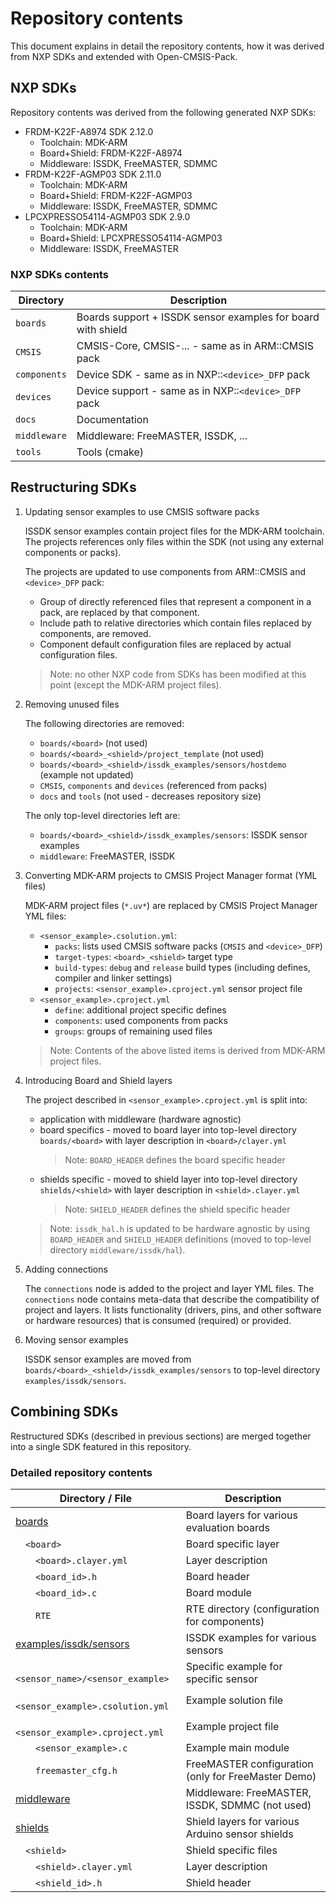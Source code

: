 # Repository contents

This document explains in detail the repository contents, how it was derived from NXP SDKs and extended with Open-CMSIS-Pack.

## NXP SDKs

Repository contents was derived from the following generated NXP SDKs:
 - FRDM-K22F-A8974 SDK 2.12.0
   - Toolchain: MDK-ARM
   - Board+Shield: FRDM-K22F-A8974
   - Middleware: ISSDK, FreeMASTER, SDMMC
 - FRDM-K22F-AGMP03 SDK 2.11.0
   - Toolchain: MDK-ARM
   - Board+Shield: FRDM-K22F-AGMP03
   - Middleware: ISSDK, FreeMASTER, SDMMC
 - LPCXPRESSO54114-AGMP03 SDK 2.9.0
   - Toolchain: MDK-ARM
   - Board+Shield: LPCXPRESSO54114-AGMP03
   - Middleware: ISSDK, FreeMASTER

### NXP SDKs contents

Directory     | Description
--------------|-------------------------------------------------------------
`boards`      | Boards support + ISSDK sensor examples for board with shield
`CMSIS`       | CMSIS-Core, CMSIS-... - same as in ARM::CMSIS pack
`components`  | Device SDK - same as in NXP::`<device>_DFP` pack
`devices`     | Device support - same as in NXP::`<device>_DFP` pack
`docs`        | Documentation
`middleware`  | Middleware: FreeMASTER, ISSDK, ...
`tools`       | Tools (cmake)

## Restructuring SDKs

1. Updating sensor examples to use CMSIS software packs

   ISSDK sensor examples contain project files for the MDK-ARM toolchain. 
   The projects references only files within the SDK (not using any external components or packs).

   The projects are updated to use components from ARM::CMSIS and `<device>_DFP` pack:
    - Group of directly referenced files that represent a component in a pack, are replaced by that component.
    - Include path to relative directories which contain files replaced by components, are removed.
    - Component default configuration files are replaced by actual configuration files.

   >Note: no other NXP code from SDKs has been modified at this point (except the MDK-ARM project files).

2. Removing unused files

   The following directories are removed:
    - `boards/<board>` (not used)
    - `boards/<board>_<shield>/project_template` (not used)
    - `boards/<board>_<shield>/issdk_examples/sensors/hostdemo` (example not updated)
    - `CMSIS`, `components` and `devices` (referenced from packs)
    - `docs` and `tools` (not used - decreases repository size)

   The only top-level directories left are:
    - `boards/<board>_<shield>/issdk_examples/sensors`: ISSDK sensor examples
    - `middleware`: FreeMASTER, ISSDK

3. Converting MDK-ARM projects to CMSIS Project Manager format (YML files)

   MDK-ARM project files (`*.uv*`) are replaced by CMSIS Project Manager YML files:
    - `<sensor_example>.csolution.yml`:
      - `packs`: lists used CMSIS software packs (`CMSIS` and `<device>_DFP`)
      - `target-types`: `<board>_<shield>` target type
      - `build-types`: `debug` and `release` build types (including defines, compiler and linker settings)
      - `projects`: `<sensor_example>.cproject.yml` sensor project file
    - `<sensor_example>.cproject.yml`
      - `define`: additional project specific defines
      - `components`: used components from packs
      - `groups`: groups of remaining used files
   >Note: Contents of the above listed items is derived from MDK-ARM project files.

4. Introducing Board and Shield layers

   The project described in `<sensor_example>.cproject.yml` is split into:
    - application with middleware (hardware agnostic)
    - board specifics - moved to board layer into top-level directory `boards/<board>` with layer description in `<board>/clayer.yml`
      >Note: `BOARD_HEADER` defines the board specific header
    - shields specific - moved to shield layer into top-level directory `shields/<shield>` with layer description in `<shield>.clayer.yml`
      >Note: `SHIELD_HEADER` defines the shield specific header

   >Note: `issdk_hal.h` is updated to be hardware agnostic by using `BOARD_HEADER` and `SHIELD_HEADER` definitions 
   (moved to top-level directory `middleware/issdk/hal`).

5. Adding connections

   The `connections` node is added to the project and layer YML files. 
   The `connections` node contains meta-data that describe the compatibility of project and layers. 
   It lists functionality (drivers, pins, and other software or hardware resources) that is consumed (required) or provided.

6. Moving sensor examples 

   ISSDK sensor examples are moved from `boards/<board>_<shield>/issdk_examples/sensors` to top-level directory `examples/issdk/sensors`.

## Combining SDKs

Restructured SDKs (described in previous sections) are merged together into a single SDK featured in this repository.

### Detailed repository contents
Directory / File                                    | Description
----------------------------------------------------|----------------------------------------------------
[boards](./boards)                                  | Board layers for various evaluation boards
&emsp;`<board>`                                     | Board specific layer
&emsp;&emsp;`<board>.clayer.yml`                    | Layer description
&emsp;&emsp;`<board_id>.h`                          | Board header
&emsp;&emsp;`<board_id>.c`                          | Board module
&emsp;&emsp;`RTE`                                   | RTE directory (configuration for components)
[examples/issdk/sensors](./examples/issdk/sensors/) | ISSDK examples for various sensors
&emsp;`<sensor_name>/<sensor_example>`              | Specific example for specific sensor
&emsp;&emsp;`<sensor_example>.csolution.yml`        | Example solution file
&emsp;&emsp;`<sensor_example>.cproject.yml`         | Example project file
&emsp;&emsp;`<sensor_example>.c`                    | Example main module
&emsp;&emsp;`freemaster_cfg.h`                      | FreeMASTER configuration (only for FreeMaster Demo)
[middleware](./middleware)                          | Middleware: FreeMASTER, ISSDK, SDMMC (not used)
[shields](./shields)                                | Shield layers for various Arduino sensor shields
&emsp;`<shield>`                                    | Shield specific files
&emsp;&emsp;`<shield>.clayer.yml`                   | Layer description
&emsp;&emsp;`<shield_id>.h`                         | Shield header
